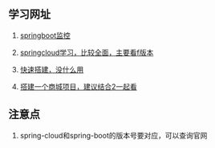 ## 学习网址

1. [springboot监控](https://bigjar.github.io/2018/08/19/Spring-Boot-Metrics监控之Prometheus-Grafana/#在Prometheus仪表盘中可视化Spring-Boot-Metrics)

2. [springcloud学习，比较全面，主要看f版本](https://www.fangzhipeng.com/springcloud/2017/06/04/sc04-hystrix.html)

3. [快速搭建，没什么用](https://developer.aliyun.com/article/740336)

4. [搭建一个商城项目，建议结合2一起看](http://www.apgblogs.com/springcloud-eureka/)

## 注意点

1. spring-cloud和spring-boot的版本号要对应，可以查询官网